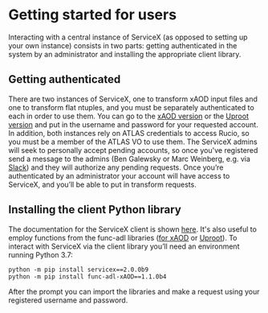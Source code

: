 # Getting started for users

Interacting with a central instance of ServiceX (as opposed to setting up your own instance)
consists in two parts: getting authenticated in the system by an administrator and installing the
appropriate client library.

## Getting authenticated

There are two instances of ServiceX, one to transform xAOD input files and one to transform flat
ntuples, and you must be separately authenticated to each in order to use them. You can go to the
[xAOD version](http://rc1-xaod-servicex.uc.ssl-hep.org/) or the
[Uproot version](http://rc1-uproot-servicex.uc.ssl-hep.org/) and put in the username and password
for your requested account. In addition, both instances rely on ATLAS credentials to access Rucio,
so you must be a member of the ATLAS VO to use them. The ServiceX admins will seek to personally
accept pending accounts, so once you've registered send a message to the admins (Ben Galewsky or
Marc Weinberg, e.g. via [Slack](https://iris-hep.slack.com/archives/CJH870SR2)) and they will
authorize any pending requests. Once you’re authenticated by an administrator your account will
have access to ServiceX, and you’ll be able to put in transform requests.

## Installing the client Python library

The documentation for the ServiceX client is shown
[here](https://pypi.org/project/servicex/1.0.0b3/). It's also useful to employ functions from the
func-adl libraries ([for xAOD](https://pypi.org/project/func-adl-xAOD/) or
[Uproot](https://pypi.org/project/func-adl-uproot/)). To interact with ServiceX via the client
library you’ll need an environment running Python 3.7:

    python -m pip install servicex==2.0.0b9
    python -m pip install func-adl-xAOD==1.1.0b4

After the prompt you can import the libraries and make a request using your registered username and
password.
